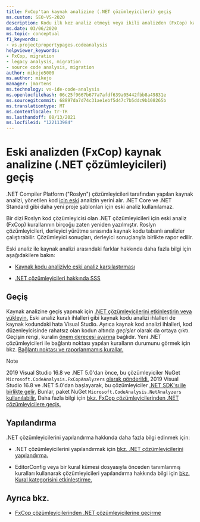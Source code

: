 ```yaml
---
title: FxCop'tan kaynak analizine (.NET çözümleyicileri) geçiş
ms.custom: SEO-VS-2020
description: Kodu ilk kez analiz etmeyi veya ikili analizden (FxCop) kaynak analizini (.NET çözümleyicileri) kullanarak yönetilen kodu analiz etme yolunun yeni bir yolu olarak geçiş yapmayı öğrenin.
ms.date: 03/06/2020
ms.topic: conceptual
f1_keywords:
- vs.projectpropertypages.codeanalysis
helpviewer_keywords:
- FxCop, migration
- legacy analysis, migration
- source code analysis, migration
author: mikejo5000
ms.author: mikejo
manager: jmartens
ms.technology: vs-ide-code-analysis
ms.openlocfilehash: 06c25f9667b677a7afdf639a05442fbb8a49831e
ms.sourcegitcommit: 68897da7d74c31ae1ebf5d47c7b5ddc9b108265b
ms.translationtype: MT
ms.contentlocale: tr-TR
ms.lasthandoff: 08/13/2021
ms.locfileid: "122113984"
---
```

# <a name="migrate-from-legacy-analysis-fxcop-to-source-analysis-net-analyzers"></a>Eski analizden (FxCop) kaynak analizine (.NET çözümleyicileri) geçiş

.NET Compiler Platform ("Roslyn") çözümleyicileri tarafından yapılan kaynak analizi, yönetilen kod [için eski](../code-quality/code-analysis-for-managed-code-overview.md) analizin yerini alır. .NET Core ve .NET Standard gibi daha yeni proje şablonları için eski analiz kullanılamaz.

Bir dizi Roslyn kod çözümleyicisi olan .NET çözümleyicileri için eski analiz (FxCop) kurallarının birçoğu zaten yeniden yazılmıştır. Roslyn çözümleyicileri, derleyici yürütme sırasında kaynak kodu tabanlı analizler çalıştırabilir. Çözümleyici sonuçları, derleyici sonuçlarıyla birlikte rapor edilir.

Eski analiz ile kaynak analizi arasındaki farklar hakkında daha fazla bilgi için aşağıdakilere bakın:

- [Kaynak kodu analiziyle eski analiz karşılaştırması](../code-quality/net-analyzers-faq.yml#what-s-the-difference-between-legacy-fxcop-and--net-analyzers-)

- [.NET çözümleyicileri hakkında SSS](../code-quality/net-analyzers-faq.yml)

## <a name="migration"></a>Geçiş

Kaynak analizine geçiş yapmak için [.NET çözümleyicilerini etkinleştirin veya yükleyin.](install-net-analyzers.md) Eski analiz kuralı ihlalleri gibi kaynak kodu analizi ihlalleri de kaynak kodundaki hata Visual Studio. Ayrıca kaynak kod analizi ihlalleri, kod düzenleyicisinde rahatsız olan kodun altında *geçişler* olarak da ortaya çıktı. Geçişin rengi, kuralın [önem derecesi ayarına](../code-quality/use-roslyn-analyzers.md#configure-severity-levels) bağlıdır. Yeni .NET çözümleyicileri ile bağlantı noktası yapılan kuralların durumunu görmek için bkz. [Bağlantı noktası ve raporlanmamış kurallar.](../code-quality/fxcop-rule-port-status.md)

> [!NOTE]
> 2019 Visual Studio 16.8 ve .NET 5.0'dan önce, bu çözümleyiciler NuGet `Microsoft.CodeAnalysis.FxCopAnalyzers` [olarak gönderildi.](https://www.nuget.org/packages/Microsoft.CodeAnalysis.FxCopAnalyzers) 2019 Visual Studio 16.8 ve .NET 5.0'dan başlayarak, bu çözümleyiciler [.NET SDK'sı ile birlikte gelir.](/dotnet/fundamentals/code-analysis/overview) Bunlar, paket NuGet `Microsoft.CodeAnalysis.NetAnalyzers` [kullanılabilir.](https://www.nuget.org/packages/Microsoft.CodeAnalysis.NetAnalyzers) Daha fazla bilgi için [bkz. FxCop çözümleyicilerinden .NET çözümleyicilere geçiş.](migrate-from-fxcop-analyzers-to-net-analyzers.md)

## <a name="configuration"></a>Yapılandırma

.NET çözümleyicilerini yapılandırma hakkında daha fazla bilgi edinmek için:

- .NET çözümleyicilerini yapılandırmak için [bkz. .NET çözümleyicilerini yapılandırma.](/dotnet/fundamentals/code-analysis/code-quality-rule-options)

- EditorConfig veya bir kural kümesi dosyasıyla önceden tanımlanmış kuralları kullanarak çözümleyicileri yapılandırma hakkında bilgi için [bkz. Kural kategorisini etkinleştirme.](/dotnet/fundamentals/code-analysis/code-quality-rule-options)

## <a name="see-also"></a>Ayrıca bkz.

- [FxCop çözümleyicilerinden .NET çözümleyicilerine geçirme](migrate-from-fxcop-analyzers-to-net-analyzers.md)
